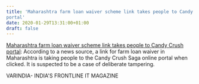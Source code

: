 ```yaml
---
title: 'Maharashtra farm loan waiver scheme link takes people to Candy Crush
portal'
date: 2020-01-29T13:31:00+01:00
draft: false
---
```


[Maharashtra farm loan waiver scheme link takes people to Candy Crush portal](https://varindia.com/news/maharashtra-farm-loan-waiver-scheme-link-takes-people-to-candy-crush-portal#.XjF6-GluVEU.blogger): According to a news source, a link for farm loan waiver in Maharashtra is taking people to the Candy Crush Saga online portal when clicked. It is suspected to be a case of deliberate tampering.  
  
VARINDIA- INDIA'S FRONTLINE IT MAGAZINE
